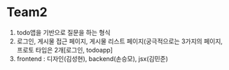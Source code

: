 # Team2

1. todo앱을 기반으로 질문을 하는 형식
2. 로그인, 게시물 접근 페이지, 게시물 리스트 페이지(궁극적으로는 3가지의 페이지, 프로토 타입은 2개[로그인, todoapp]
3. frontend : 디자인(김성현), backend(손승모), jsx(김민준)
